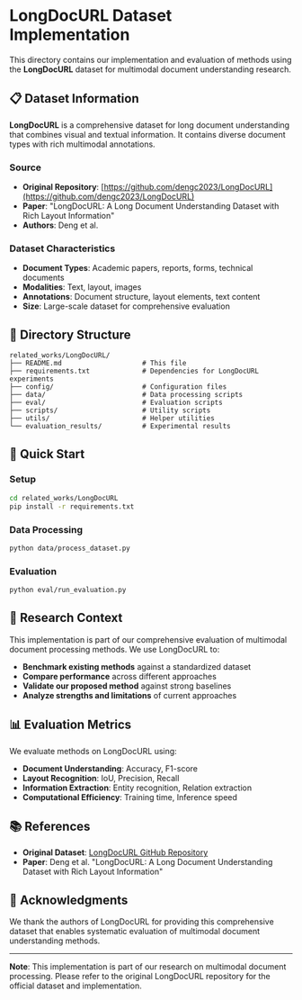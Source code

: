 # LongDocURL Dataset Implementation

This directory contains our implementation and evaluation of methods using the **LongDocURL** dataset for multimodal document understanding research.

## 📋 Dataset Information

**LongDocURL** is a comprehensive dataset for long document understanding that combines visual and textual information. It contains diverse document types with rich multimodal annotations.

### Source
- **Original Repository**: [https://github.com/dengc2023/LongDocURL](https://github.com/dengc2023/LongDocURL)
- **Paper**: "LongDocURL: A Long Document Understanding Dataset with Rich Layout Information"
- **Authors**: Deng et al.

### Dataset Characteristics
- **Document Types**: Academic papers, reports, forms, technical documents
- **Modalities**: Text, layout, images
- **Annotations**: Document structure, layout elements, text content
- **Size**: Large-scale dataset for comprehensive evaluation

## 📁 Directory Structure

```
related_works/LongDocURL/
├── README.md                    # This file
├── requirements.txt             # Dependencies for LongDocURL experiments
├── config/                      # Configuration files
├── data/                        # Data processing scripts
├── eval/                        # Evaluation scripts
├── scripts/                     # Utility scripts
├── utils/                       # Helper utilities
└── evaluation_results/          # Experimental results
```

## 🚀 Quick Start

### Setup
```bash
cd related_works/LongDocURL
pip install -r requirements.txt
```

### Data Processing
```bash
python data/process_dataset.py
```

### Evaluation
```bash
python eval/run_evaluation.py
```

## 🔬 Research Context

This implementation is part of our comprehensive evaluation of multimodal document processing methods. We use LongDocURL to:

- **Benchmark existing methods** against a standardized dataset
- **Compare performance** across different approaches
- **Validate our proposed method** against strong baselines
- **Analyze strengths and limitations** of current approaches

## 📊 Evaluation Metrics

We evaluate methods on LongDocURL using:
- **Document Understanding**: Accuracy, F1-score
- **Layout Recognition**: IoU, Precision, Recall
- **Information Extraction**: Entity recognition, Relation extraction
- **Computational Efficiency**: Training time, Inference speed

## 📚 References

- **Original Dataset**: [LongDocURL GitHub Repository](https://github.com/dengc2023/LongDocURL)
- **Paper**: Deng et al. "LongDocURL: A Long Document Understanding Dataset with Rich Layout Information"

## 🤝 Acknowledgments

We thank the authors of LongDocURL for providing this comprehensive dataset that enables systematic evaluation of multimodal document understanding methods.

---

**Note**: This implementation is part of our research on multimodal document processing. Please refer to the original LongDocURL repository for the official dataset and implementation. 